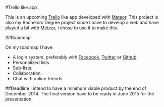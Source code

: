#Trello like app

This is an upcoming [Trello](https://trello.com) like app developed with [Meteor](https://www.meteor.com). This project is also my Bachelors Degree project since I have to develop a web and have played a bit with [Meteor](https://www.meteor.com), i chose to use it to make this.

##Roadmap

On my roadmap I have:
* A login system, preferably with [Facebook](http://facebook.com), [Twitter](http://twitter.com) or [Github](http://github.com).
* Personalized lists.
* Sub-lists.
* Collaboration.
* Chat with online friends.

##Deadline
I intend to have a minimum viable product by the end of December 2014. The final version have to be ready in June 2015 for the presentation.
